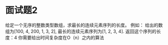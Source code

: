 # 面试题2

给定一个无序的整数类型数组，求最长的连续元素序列的长度。 例如： 给出的数组为[100, 4, 200, 1, 3, 2], 最长的连续元素序列为[1, 2, 3, 4]. 返回这个序列的长度：4 你需要给出时间复杂度在O（n）之内的算法